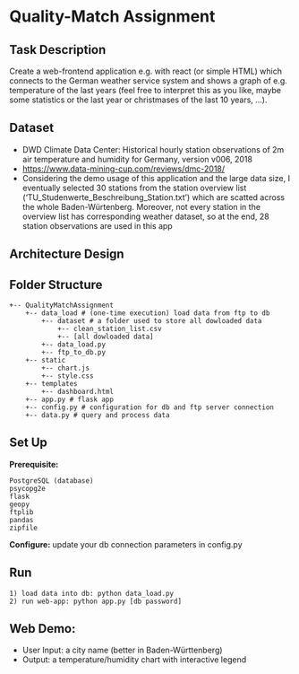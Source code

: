 # Quality-Match Assignment


## Task Description
Create a web-frontend application e.g. with react (or simple HTML) which connects to the German weather service system and shows a graph of e.g. temperature of the last years (feel free to interpret this as you like, maybe some statistics or the last year or christmases of the last 10 years, …).


## Dataset
- DWD Climate Data Center: Historical hourly station observations of 2m air temperature and humidity for Germany, version
v006, 2018
- https://www.data-mining-cup.com/reviews/dmc-2018/
- Considering the demo usage of this application and the large data size, I eventually selected 30 stations from the station
overview list (‘TU_Studenwerte_Beschreibung_Station.txt’) which are scatted across the whole Baden-Würtenberg. Moreover,
not every station in the overview list has corresponding weather dataset, so at the end, 28 station observations are used in this
app

## Architecture Design

## Folder Structure
```
+-- QualityMatchAssignment
    +-- data_load # (one-time execution) load data from ftp to db
        +-- dataset # a folder used to store all dowloaded data
            +-- clean_station_list.csv
            +-- [all dowloaded data]
        +-- data_load.py
        +-- ftp_to_db.py
    +-- static
        +-- chart.js
        +-- style.css
    +-- templates
        +-- dashboard.html
    +-- app.py # flask app
    +-- config.py # configuration for db and ftp server connection
    +-- data.py # query and process data
```

## Set Up
**Prerequisite:**
```
PostgreSQL (database)
psycopg2e
flask
geopy
ftplib
pandas
zipfile
```
**Configure:** update your db connection parameters in config.py

## Run
```
1) load data into db: python data_load.py
2) run web-app: python app.py [db password]
```

## Web Demo:
- User Input: a city name (better in Baden-Württenberg)
- Output: a temperature/humidity chart with interactive legend




